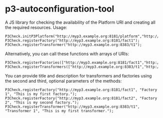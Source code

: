 # p3-autoconfiguration-tool

A JS library for checking the availability of the Platform URI and creating all the required resources.
Usage:

    P3Check.initP3Platform("http://myp3.example.org:8181/platform","http://myp3.example.org/sparql");
    P3Check.registerFactory("http://myp3.example.org:8181/fact1");
    P3Check.registerTransformer("http://myp3.example.org:8383/t1");

Alternatively, you can call these functions with arrays of URIs:

    P3Check.registerFactories(["http://myp3.example.org:8181/fact1","http://myp3.example.org:8282/fact2"]);
    P3Check.registerTransformers(["http://myp3.example.org:8383/t1","http://myp3.example.org:8383/t2"]);

You can provide title and description for transformers and factories using the second and third, optional parameters of the methods:

    P3Check.registerFactory("http://myp3.example.org:8181/fact1", "Factory 1", "This is my first factory.");
    P3Check.registerFactory("http://myp3.example.org:8181/fact2", "Factory 2", "This is my second factory.");
    P3Check.registerTransformer("http://myp3.example.org:8383/t1", "Transformer 1", "This is my first transformer.");
